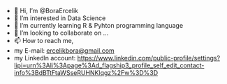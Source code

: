 - 👋 Hi, I’m @BoraErcelik
- 👀 I’m interested in Data Science
- 🌱 I’m currently learning R & Pyhton programming language
- 💞️ I’m looking to collaborate on ...
- 📫 How to reach me,
- my E-mail: ercelikbora@gmail.com
- my Linkedln account: https://www.linkedin.com/public-profile/settings?lipi=urn%3Ali%3Apage%3Ad_flagship3_profile_self_edit_contact-info%3BdBTtFtaWSseRUHNKlqgz%2Fw%3D%3D

<!---
BoraErcelik/BoraErcelik is a ✨ special ✨ repository because its `README.md` (this file) appears on your GitHub profile.
You can click the Preview link to take a look at your changes.
--->

